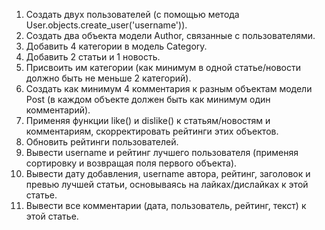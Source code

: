 1. Создать двух пользователей (с помощью метода User.objects.create_user('username')).
2. Создать два объекта модели Author, связанные с пользователями.
3. Добавить 4 категории в модель Category.
4. Добавить 2 статьи и 1 новость.
5. Присвоить им категории (как минимум в одной статье/новости должно быть не меньше 2 категорий).
6. Создать как минимум 4 комментария к разным объектам модели Post (в каждом объекте должен быть как минимум один комментарий).
7. Применяя функции like() и dislike() к статьям/новостям и комментариям, скорректировать рейтинги этих объектов.
8. Обновить рейтинги пользователей.
9. Вывести username и рейтинг лучшего пользователя (применяя сортировку и возвращая поля первого объекта).
10. Вывести дату добавления, username автора, рейтинг, заголовок и превью лучшей статьи, основываясь на лайках/дислайках к этой статье.
11. Вывести все комментарии (дата, пользователь, рейтинг, текст) к этой статье.
